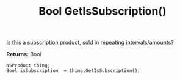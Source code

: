 ﻿---
uid: crmscript_ref_NSProduct_GetIsSubscription
title: Bool GetIsSubscription()
intellisense: NSProduct.GetIsSubscription
keywords: NSProduct, GetIsSubscription
so.topic: reference
---

Is this a subscription product, sold in repeating intervals/amounts?

**Returns:** Bool


```crmscript
NSProduct thing;
Bool isSubscription  = thing.GetIsSubscription();
```


